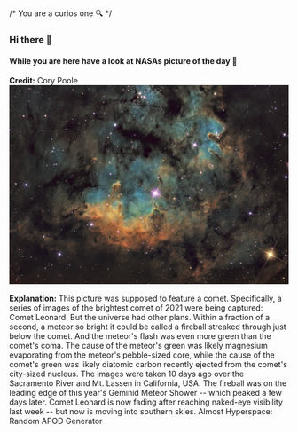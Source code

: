 /* You are a curios one 🔍 */
  ### Hi there 👋 
  #### While you are here have a look at NASAs picture of the day 🔭
  **Credit:** Cory Poole   
  ![The Comet and the Fireball](img.png)   

  **Explanation:** This picture was supposed to feature a comet. Specifically, a series of images of the brightest comet of 2021 were being captured: Comet Leonard.  But the universe had other plans. Within a fraction of a second, a meteor so bright it could be called a fireball streaked through just below the comet. And the meteor's flash was even more green than the comet's coma.  The cause of the meteor's green was likely magnesium evaporating from the meteor's pebble-sized core, while the cause of the comet's green was likely diatomic carbon recently ejected from the comet's city-sized nucleus. The images were taken 10 days ago over the Sacramento River and Mt. Lassen in California, USA. The fireball was on the leading edge of this year's Geminid Meteor Shower -- which peaked a few days later. Comet Leonard is now fading after reaching naked-eye visibility last week -- but now is moving into southern skies.   Almost Hyperspace: Random APOD Generator
  
